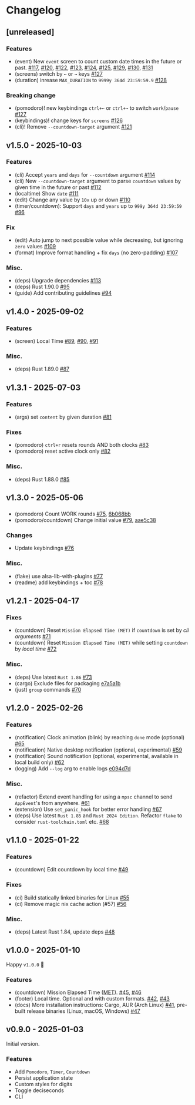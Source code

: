 # Changelog

## [unreleased]

### Features

- (event) New `event` screen to count custom date times in the future or past. [#117](https://github.com/sectore/timr-tui/pull/117), [#120](https://github.com/sectore/timr-tui/pull/120), [#122](https://github.com/sectore/timr-tui/pull/122), [#123](https://github.com/sectore/timr-tui/pull/123), [#124](https://github.com/sectore/timr-tui/pull/124), [#125](https://github.com/sectore/timr-tui/pull/125), [#129](https://github.com/sectore/timr-tui/pull/129), [#130](https://github.com/sectore/timr-tui/pull/130), [#131](https://github.com/sectore/timr-tui/pull/131)
- (screens) switch by `←` or `→` keys [#127](https://github.com/sectore/timr-tui/pull/127)
- (duration) inrease `MAX_DURATION` to `9999y 364d 23:59:59.9` [#128](https://github.com/sectore/timr-tui/pull/128)

### Breaking change

- (pomodoro)! new keybindings `ctrl+←` or `ctrl+→` to switch `work`/`pause` [#127](https://github.com/sectore/timr-tui/pull/127)
- (keybindings)! change keys for `screens` [#126](https://github.com/sectore/timr-tui/pull/126)
- (cli)! Remove `--countdown-target` argument [#121](https://github.com/sectore/timr-tui/pull/121)


## v1.5.0 - 2025-10-03

### Features

- (cli) Accept `years` and `days` for `--countdown` argument [#114](https://github.com/sectore/timr-tui/pull/114)
- (cli) New `--countdown-target` argument to parse `countdown` values by given time in the future or past [#112](https://github.com/sectore/timr-tui/pull/112)
- (localtime) Show `date` [#111](https://github.com/sectore/timr-tui/pull/111)
- (edit) Change any value by `10x` up or down [#110](https://github.com/sectore/timr-tui/pull/110)
- (timer/countdown): Support `days` and `years` up to `999y 364d 23:59:59` [#96](https://github.com/sectore/timr-tui/pull/96)


### Fix

- (edit) Auto jump to next possible value while decreasing, but ignoring `zero` values [#109](https://github.com/sectore/timr-tui/pull/109)
- (format) Improve format handling + fix `days` (no zero-padding) [#107](https://github.com/sectore/timr-tui/pull/107)


### Misc.

- (deps) Upgrade dependencies [#113](https://github.com/sectore/timr-tui/pull/113)
- (deps) Rust 1.90.0 [#95](https://github.com/sectore/timr-tui/pull/95)
- (guide) Add contributing guidelines [#94](https://github.com/sectore/timr-tui/pull/94)

## v1.4.0 - 2025-09-02

### Features

- (screen) Local Time [#89](https://github.com/sectore/timr-tui/pull/89), [#90](https://github.com/sectore/timr-tui/pull/90), [#91](https://github.com/sectore/timr-tui/pull/91)

### Misc.

- (deps) Rust 1.89.0 [#87](https://github.com/sectore/timr-tui/pull/87)

## v1.3.1 - 2025-07-03

### Features

- (args) set `content` by given duration [#81](https://github.com/sectore/timr-tui/pull/81)

### Fixes

- (pomodoro) `ctrl+r` resets rounds AND both clocks [#83](https://github.com/sectore/timr-tui/pull/83)
- (pomodoro) reset active clock only [#82](https://github.com/sectore/timr-tui/pull/82)

### Misc.

- (deps) Rust 1.88.0 [#85](https://github.com/sectore/timr-tui/pull/85)

## v1.3.0 - 2025-05-06

###

- (pomodoro) Count WORK rounds [#75](https://github.com/sectore/timr-tui/pull/75), [6b068bb](https://github.com/sectore/timr-tui/commit/6b068bbd094d9ec1a36b47598fadfc71296d9590)
- (pomodoro/countdown) Change initial value [#79](https://github.com/sectore/timr-tui/pull/79), [aae5c38](https://github.com/sectore/timr-tui/commit/aae5c38cd6a666d5ba418b12fb67879a2146b9a2)

### Changes

- Update keybindings [#76](https://github.com/sectore/timr-tui/pull/76)

### Misc.

- (flake) use alsa-lib-with-plugins [#77](https://github.com/sectore/timr-tui/pull/77)
- (readme) add keybindings + toc [#78](https://github.com/sectore/timr-tui/pull/78)

## v1.2.1 - 2025-04-17

### Fixes

- (countdown) Reset `Mission Elapsed Time (MET)` if `countdown` is set by _cli arguments_ [#71](https://github.com/sectore/timr-tui/pull/71)
- (countdown) Reset `Mission Elapsed Time (MET)` while setting `countdown` by _local time_ [#72](https://github.com/sectore/timr-tui/pull/72)

### Misc.

- (deps) Use latest `Rust 1.86` [#73](https://github.com/sectore/timr-tui/pull/73)
- (cargo) Exclude files for packaging [e7a5a1b](https://github.com/sectore/timr-tui/commit/e7a5a1b2da7a7967f2602a0b92f391ac768ca638)
- (just) `group` commands [#70](https://github.com/sectore/timr-tui/pull/70)

## v1.2.0 - 2025-02-26

### Features

- (notification) Clock animation (blink) by reaching `done` mode (optional) [#65](https://github.com/sectore/timr-tui/pull/65)
- (notification) Native desktop notification (optional, experimental) [#59](https://github.com/sectore/timr-tui/pull/59)
- (notification) Sound notification (optional, experimental, available in local build only) [#62](https://github.com/sectore/timr-tui/pull/62)
- (logging) Add `--log` arg to enable logs [e094d7d](https://github.com/sectore/timr-tui/commit/e094d7d81b99f58f0d3bc50124859a4e1f6dbe4f)

### Misc.

- (refactor) Extend event handling for using a `mpsc` channel to send `AppEvent`'s from anywhere. [#61](https://github.com/sectore/timr-tui/pull/61)
- (extension) Use `set_panic_hook` for better error handling [#67](https://github.com/sectore/timr-tui/pull/67)
- (deps) Use latest `Rust 1.85` and `Rust 2024 Edition`. Refactor `flake` to consider `rust-toolchain.toml` etc. [#68](https://github.com/sectore/timr-tui/pull/68)

## v1.1.0 - 2025-01-22

### Features

- (countdown) Edit countdown by local time [#49](https://github.com/sectore/timr-tui/pull/49)

### Fixes

- (ci) Build statically linked binaries for Linux [#55](https://github.com/sectore/timr-tui/pull/55)
- (ci) Remove magic nix cache action (#57) [#56](https://github.com/sectore/timr-tui/issues/56)

### Misc.

- (deps) Latest Rust 1.84, update deps [#48](https://github.com/sectore/timr-tui/pull/48)

## v1.0.0 - 2025-01-10

Happy `v1.0.0` 🎉

### Features

- (countdown) Mission Elapsed Time ([MET](https://en.wikipedia.org/wiki/Mission_Elapsed_Time)). [#45](https://github.com/sectore/timr-tui/pull/45), [#46](https://github.com/sectore/timr-tui/pull/46)
- (footer) Local time. Optional and with custom formats. [#42](https://github.com/sectore/timr-tui/pull/42), [#43](https://github.com/sectore/timr-tui/pull/43)
- (docs) More installation instructions: Cargo, AUR (Arch Linux) [#41](https://github.com/sectore/timr-tui/pull/41), pre-built release binaries (Linux, macOS, Windows) [#47](https://github.com/sectore/timr-tui/pull/47)

## v0.9.0 - 2025-01-03

Initial version.

### Features

- Add `Pomodoro`, `Timer`, `Countdown`
- Persist application state
- Custom styles for digits
- Toggle deciseconds
- CLI
